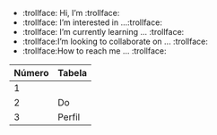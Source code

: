 - :trollface: Hi, I’m :trollface:
- :trollface: I’m interested in ...:trollface:
- :trollface: I’m currently learning ... :trollface:
- :trollface:I’m looking to collaborate on ... :trollface:
- :trollface:How to reach me ... :trollface:

<!---
fernandohomemprogramador/fernandohomemprogramador is a ✨ special ✨ repository because its `README.md` (this file) appears on your GitHub profile.
You can click the Preview link to take a look at your changes.
--->
|Número | Tabela|
| ------ | ------ |
|1||Edição|
|2|Do|
|3|Perfil|
